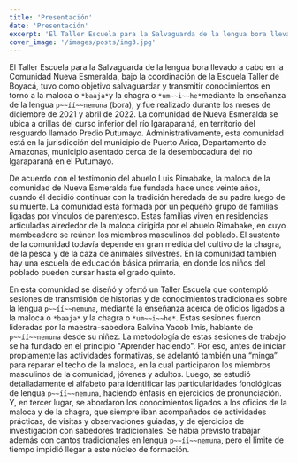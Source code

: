 ```yaml
---
title: 'Presentación'
date: 'Presentación'
excerpt: 'El Taller Escuela para la Salvaguarda de la lengua bora llevado a cabo en la Comunidad Nueva Esmeralda'
cover_image: '/images/posts/img3.jpg'
---
```

El Taller Escuela para la Salvaguarda de la lengua bora llevado a cabo en la Comunidad Nueva Esmeralda, bajo la coordinación de la Escuela Taller de Boyacá, tuvo como objetivo salvaguardar y transmitir conocimientos en torno a la maloca o `*baaja*`y la chagra o `*um~~i~~he*`mediante la enseñanza de la lengua `p~~íí~~nemuna` (bora), y fue realizado durante los meses de diciembre de 2021 y abril de 2022. La comunidad de Nueva Esmeralda se ubica a orillas del curso inferior del río Igaraparaná, en territorio del resguardo llamado Predio Putumayo. Administrativamente, esta comunidad está en la jurisdicción del municipio de Puerto Arica, Departamento de Amazonas, municipio asentado cerca de la desembocadura del río Igaraparaná en el Putumayo.

De acuerdo con el testimonio del abuelo Luis Rimabake, la maloca de la comunidad de Nueva Esmeralda fue fundada hace unos veinte años, cuando él decidió continuar con la tradición heredada de su padre luego de su muerte. La comunidad está formada por un pequeño grupo de familias ligadas por vínculos de parentesco. Estas familias viven en residencias articuladas alrededor de la maloca dirigida por el abuelo Rimabake, en cuyo mambeadero se reúnen los miembros masculinos del poblado. El sustento de la comunidad todavía depende en gran medida del cultivo de la chagra, de la pesca y de la caza de animales silvestres. En la comunidad también hay una escuela de educación básica primaria, en donde los niños del poblado pueden cursar hasta el grado quinto.    

En esta comunidad se diseñó y ofertó un Taller Escuela que contempló sesiones de transmisión de historias y de conocimientos tradicionales sobre la lengua `p~~íí~~nemuna`, mediante la enseñanza acerca de oficios ligados a la maloca o `*baaja*` y la chagra o `*um~~i~~he*`. Estas sesiones fueron lideradas por la maestra-sabedora Balvina Yacob Imis, hablante de `p~~íí~~nemuna` desde su niñez. La metodología de estas sesiones de trabajo se ha fundado en el principio "Aprender haciendo". Por eso, antes de iniciar propiamente las actividades formativas, se adelantó también una “minga” para reparar el techo de la maloca, en la cual participaron los miembros masculinos de la comunidad, jóvenes y adultos. Luego, se estudió detalladamente el alfabeto para identificar las particularidades fonológicas de lengua `p~~íí~~nemuna`, haciendo énfasis en ejercicios de pronunciación. Y, en tercer lugar, se abordaron los conocimientos ligados a los oficios de la maloca y de la chagra, que siempre iban acompañados de actividades prácticas, de visitas y observaciones guiadas, y de ejercicios de investigación con sabedores tradicionales. Se había previsto trabajar además con cantos tradicionales en lengua `p~~íí~~nemuna`, pero el límite de tiempo impidió llegar a este núcleo de formación. 